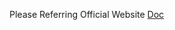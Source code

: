 Please Referring Official Website [Doc](http://edu.gaitech.hk/ria_e100/installation.html#working-with-ria-e100)
